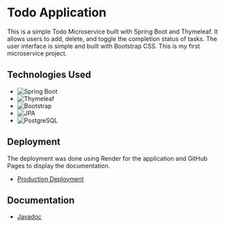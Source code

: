 # Todo Application

This is a simple Todo Microservice built with Spring Boot and Thymeleaf. It allows users to add, delete, and toggle the completion status of tasks. The user interface is simple and built with Bootstrap CSS. This is my first microservice project.

## Technologies Used

- ![Spring Boot](https://img.shields.io/badge/Spring%20Boot-6DB33F?style=for-the-badge&logo=spring-boot&logoColor=white)
- ![Thymeleaf](https://img.shields.io/badge/Thymeleaf-005F0F?style=for-the-badge&logo=thymeleaf&logoColor=white)
- ![Bootstrap](https://img.shields.io/badge/Bootstrap-563D7C?style=for-the-badge&logo=bootstrap&logoColor=white)
- ![JPA](https://img.shields.io/badge/JPA-007396?style=for-the-badge&logo=java&logoColor=white)
- ![PostgreSQL](https://img.shields.io/badge/PostgreSQL-336791?style=for-the-badge&logo=postgresql&logoColor=white)

## Deployment

The deployment was done using Render for the application and GitHub Pages to display the documentation.

- [Production Deployment](https://todoapp-ydhz.onrender.com)

## Documentation

- [Javadoc](https://bonanseamariano.github.io/todoapp/)
